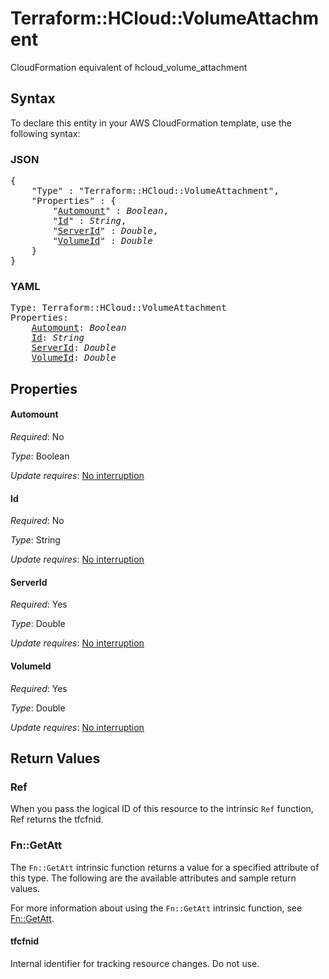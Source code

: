 # Terraform::HCloud::VolumeAttachment

CloudFormation equivalent of hcloud_volume_attachment

## Syntax

To declare this entity in your AWS CloudFormation template, use the following syntax:

### JSON

<pre>
{
    "Type" : "Terraform::HCloud::VolumeAttachment",
    "Properties" : {
        "<a href="#automount" title="Automount">Automount</a>" : <i>Boolean</i>,
        "<a href="#id" title="Id">Id</a>" : <i>String</i>,
        "<a href="#serverid" title="ServerId">ServerId</a>" : <i>Double</i>,
        "<a href="#volumeid" title="VolumeId">VolumeId</a>" : <i>Double</i>
    }
}
</pre>

### YAML

<pre>
Type: Terraform::HCloud::VolumeAttachment
Properties:
    <a href="#automount" title="Automount">Automount</a>: <i>Boolean</i>
    <a href="#id" title="Id">Id</a>: <i>String</i>
    <a href="#serverid" title="ServerId">ServerId</a>: <i>Double</i>
    <a href="#volumeid" title="VolumeId">VolumeId</a>: <i>Double</i>
</pre>

## Properties

#### Automount

_Required_: No

_Type_: Boolean

_Update requires_: [No interruption](https://docs.aws.amazon.com/AWSCloudFormation/latest/UserGuide/using-cfn-updating-stacks-update-behaviors.html#update-no-interrupt)

#### Id

_Required_: No

_Type_: String

_Update requires_: [No interruption](https://docs.aws.amazon.com/AWSCloudFormation/latest/UserGuide/using-cfn-updating-stacks-update-behaviors.html#update-no-interrupt)

#### ServerId

_Required_: Yes

_Type_: Double

_Update requires_: [No interruption](https://docs.aws.amazon.com/AWSCloudFormation/latest/UserGuide/using-cfn-updating-stacks-update-behaviors.html#update-no-interrupt)

#### VolumeId

_Required_: Yes

_Type_: Double

_Update requires_: [No interruption](https://docs.aws.amazon.com/AWSCloudFormation/latest/UserGuide/using-cfn-updating-stacks-update-behaviors.html#update-no-interrupt)

## Return Values

### Ref

When you pass the logical ID of this resource to the intrinsic `Ref` function, Ref returns the tfcfnid.

### Fn::GetAtt

The `Fn::GetAtt` intrinsic function returns a value for a specified attribute of this type. The following are the available attributes and sample return values.

For more information about using the `Fn::GetAtt` intrinsic function, see [Fn::GetAtt](https://docs.aws.amazon.com/AWSCloudFormation/latest/UserGuide/intrinsic-function-reference-getatt.html).

#### tfcfnid

Internal identifier for tracking resource changes. Do not use.

